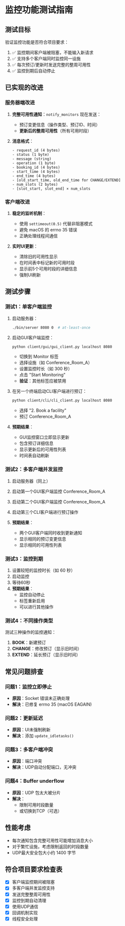 # 监控功能测试指南

## 测试目标
验证监控功能是否符合项目要求：
1. ✅ 监控期间客户端被阻塞，不能输入新请求
2. ✅ 支持多个客户端同时监控同一设施
3. ✅ 每次预订/更新时发送完整的整周可用性
4. ✅ 监控到期后自动停止

## 已实现的改进

### 服务器端改进
1. **完整可用性通知**：`notify_monitors` 现在发送：
   - 预订变更信息（操作类型、预订ID、时间）
   - **更新后的整周可用性**（所有可用时段）
   
2. **消息格式**：
   ```
   - request_id (4 bytes)
   - status (1 byte)
   - message (string)
   - operation (1 byte)
   - booking_id (4 bytes)
   - start_time (4 bytes)
   - end_time (4 bytes)
   - [old_start_time, old_end_time for CHANGE/EXTEND]
   - num_slots (2 bytes)
   - [slot_start, slot_end] × num_slots
   ```

### 客户端改进
1. **稳定的监听机制**：
   - 使用 `settimeout(0.5)` 代替非阻塞模式
   - 避免 macOS 的 errno 35 错误
   - 正确处理线程间通信

2. **实时UI更新**：
   - 清除旧的可用性显示
   - 在时间表中标记新的可用时段
   - 显示前5个可用时段的详细信息
   - 强制UI刷新

## 测试步骤

### 测试1：单客户端监控
1. 启动服务器：
   ```bash
   ./bin/server 8080 0  # at-least-once
   ```

2. 启动GUI客户端监控：
   ```bash
   python client/gui/gui_client.py localhost 8080
   ```
   - 切换到 Monitor 标签
   - 选择设施（如 Conference_Room_A）
   - 设置监控时长（如 300 秒）
   - 点击 "Start Monitoring"
   - **验证**：其他标签应被禁用

3. 在另一个终端启动CLI客户端进行预订：
   ```bash
   python client/cli/cli_client.py localhost 8080
   ```
   - 选择 "2. Book a facility"
   - 预订 Conference_Room_A
   
4. **预期结果**：
   - GUI监控窗口立即显示更新
   - 包含预订详细信息
   - 显示更新后的可用性列表
   - 时间表自动刷新

### 测试2：多客户端并发监控
1. 启动服务器（同上）

2. 启动第一个GUI客户端监控 Conference_Room_A

3. 启动第二个GUI客户端监控 Conference_Room_A

4. 启动第三个CLI客户端进行预订操作

5. **预期结果**：
   - 两个GUI客户端同时收到更新通知
   - 显示相同的预订变更信息
   - 显示相同的可用性列表

### 测试3：监控到期
1. 设置较短的监控时长（如 60 秒）
2. 启动监控
3. 等待60秒
4. **预期结果**：
   - 监控自动停止
   - 标签重新启用
   - 可以进行其他操作

### 测试4：不同操作类型
测试三种操作的监控通知：
1. **BOOK**：新建预订
2. **CHANGE**：修改预订（显示旧时间）
3. **EXTEND**：延长预订（显示旧时间）

## 常见问题排查

### 问题1：监控立即停止
- **原因**：Socket 错误未正确处理
- **解决**：已修复 errno 35 (macOS EAGAIN)

### 问题2：更新延迟
- **原因**：UI未强制刷新
- **解决**：添加 `update_idletasks()`

### 问题3：多客户端冲突
- **原因**：端口冲突
- **解决**：UDP自动分配端口，无冲突

### 问题4：Buffer underflow
- **原因**：UDP 包太大被分片
- **解决**：
  - 限制可用时段数量
  - 或切换到TCP（可选）

## 性能考虑
- 每次通知包含完整可用性可能增加消息大小
- 对于繁忙设施，考虑限制返回的时段数量
- UDP最大安全包大小约 1400 字节

## 符合项目要求检查表
- [x] 客户端监控期间被阻塞
- [x] 多客户端并发监控支持
- [x] 发送完整整周可用性
- [x] 监控到期自动清理
- [x] 使用UDP通信
- [x] 回调机制实现
- [x] 线程安全处理
